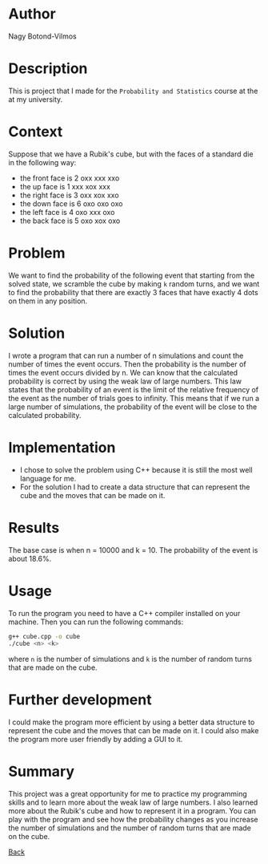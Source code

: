 # Author
Nagy Botond-Vilmos

# Description
This is project that I made for the `Probability and Statistics` course at the at my university.

# Context
Suppose that we have a Rubik's cube, but with the faces of a standard die in the following way:
- the front face is 2
oxx
xxx
xxo
- the up face is 1
xxx
xox
xxx
- the right face is 3
oxx
xox
xxo
- the down face is 6
oxo
oxo
oxo
- the left face is 4
oxo
xxx
oxo
- the back face is 5
oxo
xox
oxo

# Problem
We want to find the probability of the following event that starting from the solved state, we scramble the cube by making `k` random turns, and we want to find the probability that there are exactly 3 faces that have exactly 4 dots on them in any position.

# Solution
I wrote a program that can run a number of n simulations and count the number of times the event occurs. Then the probability is the number of times the event occurs divided by n.
We can know that the calculated probability is correct by using the weak law of large numbers. This law states that the probability of an event is the limit of the relative frequency of the event as the number of trials goes to infinity. This means that if we run a large number of simulations, the probability of the event will be close to the calculated probability.

# Implementation
- I chose to solve the problem using C++ because it is still the most well language for me.
- For the solution I had to create a data structure that can represent the cube and the moves that can be made on it.

# Results
The base case is when n = 10000 and k = 10.
The probability of the event is about 18.6%.

# Usage
To run the program you need to have a C++ compiler installed on your machine. Then you can run the following commands:
```bash
g++ cube.cpp -o cube
./cube <n> <k>
```
where `n` is the number of simulations and `k` is the number of random turns that are made on the cube.

# Further development
I could make the program more efficient by using a better data structure to represent the cube and the moves that can be made on it. I could also make the program more user friendly by adding a GUI to it.

# Summary
This project was a great opportunity for me to practice my programming skills and to learn more about the weak law of large numbers. I also learned more about the Rubik's cube and how to represent it in a program.
You can play with the program and see how the probability changes as you increase the number of simulations and the number of random turns that are made on the cube.

[Back](../README.md)
